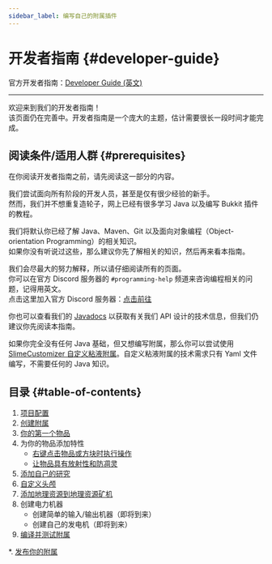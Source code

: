 ```yaml
---
sidebar_label: 编写自己的附属插件
---
```


# 开发者指南 {#developer-guide}

官方开发者指南：[Developer Guide (英文)](https://github.com/Slimefun/Slimefun4/wiki/Developer-Guide)

-----

欢迎来到我们的开发者指南！  
该页面仍在完善中。开发者指南是一个庞大的主题，估计需要很长一段时间才能完成。

## 阅读条件/适用人群 {#prerequisites}

在你阅读开发者指南之前，请先阅读这一部分的内容。

我们尝试面向所有阶段的开发人员，甚至是仅有很少经验的新手。  
然而，我们并不想重复造轮子，网上已经有很多学习 Java 以及编写 Bukkit 插件的教程。

我们将默认你已经了解 Java、Maven、Git 以及面向对象编程（Object-orientation Programming）的相关知识。  
如果你没有听说过这些，那么建议你先了解相关的知识，然后再来看本指南。

我们会尽最大的努力解释，所以请仔细阅读所有的页面。  
你可以在官方 Discord 服务器的 `#programming-help` 频道来咨询编程相关的问题，记得用英文。  
点击这里加入官方 Discord 服务器：[点击前往](https://discord.gg/slimefun)

你也可以查看我们的 [Javadocs](https://slimefun.github.io/javadocs) 以获取有关我们 API 设计的技术信息，但我们仍建议你先阅读本指南。

如果你完全没有任何 Java 基础，但又想编写附属，那么你可以尝试使用 [SlimeCustomizer 自定义粘液附属](https://slimefun-addons-wiki.guizhanss.cn/slime-customizer/)。自定义粘液附属的技术需求只有 Yaml 文件编写，不需要任何的 Java 知识。

## 目录 {#table-of-contents}

1. [项目配置](/Developer-Guide-1-Project-Setup)
2. [创建附属](/Developer-Guide-2-Creating-the-Addon)
3. [你的第一个物品](/Developer-Guide-3-Your-first-Item)
4. 为你的物品添加特性
   - [右键点击物品或方块时执行操作](/Developer-Guide-4a-Right-Clicks)
   - [让物品具有放射性和防凋灵](/Developer-Guide-4b-Radioactive-and-WitherProof)
5. [添加自己的研究](/Developer-Guide-5-Researches)
6. [自定义头颅](/Developer-Guide-6-Custom-Heads)
7. [添加地理资源到地理资源矿机](/Developer-Guide-7-GEO-Resources)
8. 创建电力机器
   - 创建简单的输入/输出机器（即将到来）
   - 创建自己的发电机（即将到来）
9. [编译并测试附属](/Developer-Guide-9-Compiling)

*. [发布你的附属](/Developer-Guide-Publishing)
